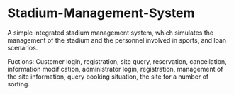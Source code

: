 # Stadium-Management-System
A simple integrated stadium management system, which simulates the management of the stadium and the personnel involved in sports, and loan scenarios. 

Fuctions:
Customer login, registration, site query, reservation, cancellation, information modification, administrator login, registration, management of the site information, query booking situation, the site for a number of sorting.
